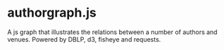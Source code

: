 authorgraph.js
==============

A js graph that illustrates the relations between a number of authors and venues. Powered by DBLP, d3, fisheye and requests.
